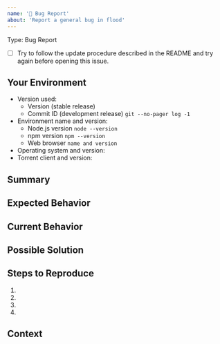 ```yaml
---
name: '🐞 Bug Report'
about: 'Report a general bug in flood'
---
```


Type: Bug Report

- [ ] Try to follow the update procedure described in the README and try again before opening this issue.

## Your Environment

<!--- Include as many relevant details about the environment you experienced the bug in -->

- Version used:
  - Version (stable release)
  - Commit ID (development release) `git --no-pager log -1`
- Environment name and version:
  - Node.js version `node --version`
  - npm version `npm --version`
  - Web browser `name and version`
- Operating system and version:
- Torrent client and version:

## Summary

<!--- Provide a general summary of the issue in the Title above -->

## Expected Behavior

<!--- (Optional) Tell us what should happen -->

## Current Behavior

<!--- (Optional) Tell us what happens instead of the expected behavior -->

## Possible Solution

<!--- (Optional) suggest a fix/reason for the bug, -->
<!--- or ideas how to implement the addition or change -->

## Steps to Reproduce

<!--- Provide a link to a live example, or an unambiguous set of steps to -->
<!--- reproduce this bug. Include code to reproduce, if relevant -->

1.
2.
3.
4.

## Context

<!--- (Optional) What are you trying to accomplish? -->
